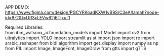 APP DEMO:
https://www.figma.com/design/PGCYRKoadKXW1vB9SrC3eA/lamah?node-id=8-2&t=UR3xLEVw62j6Tjxu-1


Required Libraries:<br>
from ibm_watsonx_ai.foundation_models import Model
import cv2
from ultralytics import YOLO
import streamlit as st
import json
import re
import arabic_reshaper 
from bidi.algorithm import get_display
import numpy as np
from PIL import Image, ImageFont, ImageDraw
from gtts import gTTS

